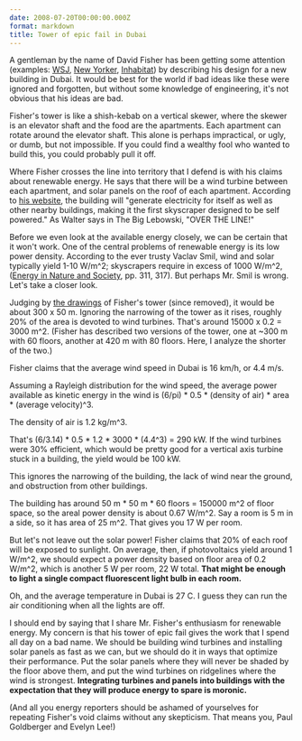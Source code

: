 ```yaml
---
date: 2008-07-20T00:00:00.000Z
format: markdown
title: Tower of epic fail in Dubai
---
```


A gentleman by the name of David Fisher has been getting some attention (examples: <a href="http://online.wsj.com/public/article/SB117625795099465923-WFaTx4FSsy1oW4x8lS4eK1518io_20070418.html">WSJ</a>, <a href="http://www.newyorker.com/talk/2008/07/21/080721ta_talk_goldberger/">New Yorker</a>, <a href="http://www.inhabitat.com/2007/05/16/david-fishers-twirling-wind-power-tower/">Inhabitat</a>)  by describing his design for a new building in Dubai. It would be best for the world if bad ideas like these were ignored and forgotten, but without some knowledge of engineering, it's not obvious that his ideas are bad.

Fisher's tower is like a shish-kebab on a vertical skewer, where the skewer is an elevator shaft and the food are the apartments. Each apartment can rotate around the elevator shaft. This alone is perhaps impractical, or ugly, or dumb, but not impossible. If you could find a wealthy fool who wanted to build this, you could probably pull it off.

Where Fisher crosses the line into territory that I defend is with his claims about renewable energy. He says that there will be a wind turbine between each apartment, and solar panels on the roof of each apartment. According to <a href="http://www.dynamicarchitecture.net/home.html">his website</a>, the building will "generate electricity for itself as well as other nearby buildings, making it the first skyscraper designed to be self powered." As Walter says in The Big Lebowski, "OVER THE LINE!"

Before we even look at the available energy closely, we can be certain that it won't work. One of the central problems of renewable energy is its low power density. According to the ever trusty Vaclav Smil, wind and solar typically yield 1-10 W/m^2; skyscrapers require in excess of 1000 W/m^2, (<a href="http://mitpress.mit.edu/catalog/item/default.asp?ttype=2&tid=11363">Energy in Nature and Society</a>, pp. 311, 317). But perhaps Mr. Smil is wrong. Let's take a closer look.

Judging by <a href="http://www.dynamicarchitecture.net/schema/schema_big.htm">the drawings</a> of Fisher's tower (since removed), it would be about 300 x 50 m. Ignoring the narrowing of the tower as it rises, roughly 20% of the area is devoted to wind turbines. That's around 15000 x 0.2 = 3000 m^2. (Fisher has described two versions of the tower, one at ~300 m with 60 floors, another at 420 m with 80 floors. Here, I analyze the shorter of the two.)

Fisher claims that the average wind speed in Dubai is 16 km/h, or 4.4 m/s.

Assuming a Rayleigh distribution for the wind speed, the average power available as kinetic energy in the wind is (6/pi) * 0.5 * (density of air) * area * (average velocity)^3.

The density of air is 1.2 kg/m^3.

That's (6/3.14) * 0.5 * 1.2 * 3000 * (4.4^3) = 290 kW. If the wind turbines were 30% efficient, which would be pretty good for a vertical axis turbine stuck in a building, the yield would be 100 kW.

This ignores the narrowing of the building, the lack of wind near the ground, and obstruction from other buildings.

The building has around 50 m * 50 m * 60 floors = 150000 m^2 of floor space, so the areal power density is about 0.67 W/m^2. Say a room is 5 m in a side, so it has area of 25 m^2. That gives you 17 W per room.

But let's not leave out the solar power! Fisher claims that 20% of each roof will be exposed to sunlight. On average, then, if photovoltaics yield around 1 W/m^2, we should expect a power density based on floor area of 0.2 W/m^2, which is another 5 W per room, 22 W total. **That might be enough to light a single compact fluorescent light bulb in each room.**

Oh, and the average temperature in Dubai is 27 C. I guess they can run the air conditioning when all the lights are off.

I should end by saying that I share Mr. Fisher's enthusiasm for renewable energy. My concern is that his tower of epic fail gives the work that I spend all day on a bad name. We should be building wind turbines and installing solar panels as fast as we can, but we should do it in ways that optimize their performance. Put the solar panels where they will never be shaded by the floor above them, and put the wind turbines on ridgelines where the wind is strongest. **Integrating turbines and panels into buildings with the expectation that they will produce energy to spare is moronic.**

(And all you energy reporters should be ashamed of yourselves for repeating Fisher's void claims without any skepticism. That means you, Paul Goldberger and Evelyn Lee!)

